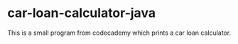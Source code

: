 # car-loan-calculator-java
This is a small program from codecademy which prints a car loan calculator.
